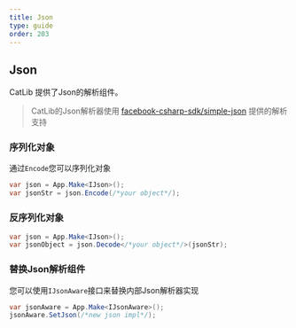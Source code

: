 ```yaml
---
title: Json
type: guide
order: 203
---
```


## Json

CatLib 提供了Json的解析组件。

> CatLib的Json解析器使用 [facebook-csharp-sdk/simple-json](https://github.com/facebook-csharp-sdk/simple-json) 提供的解析支持

### 序列化对象

通过`Encode`您可以序列化对象

``` csharp
var json = App.Make<IJson>();
var jsonStr = json.Encode(/*your object*/);
```

### 反序列化对象

``` csharp
var json = App.Make<IJson>();
var jsonObject = json.Decode</*your object*/>(jsonStr);
```

### 替换Json解析组件

您可以使用`IJsonAware`接口来替换内部Json解析器实现

``` csharp
var jsonAware = App.Make<IJsonAware>();
jsonAware.SetJson(/*new json impl*/);
```